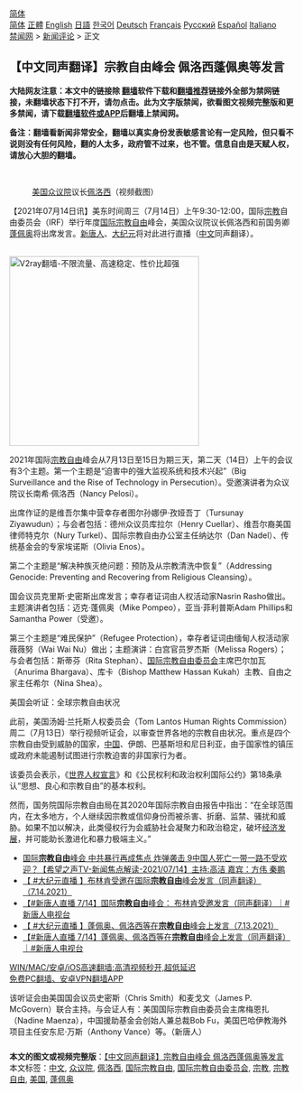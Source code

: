  <!-- 面包屑导航 --> <div class="breadcrumb"><!-- GTranslate: https://gtranslate.io/ -->  <div class="switcher notranslate">  <div class="selected">  <a href="#" onclick="return false;"> 简体</a>  </div>  <div class="option">  <a href="https://www.bannedbook.org" onclick="doGTranslate('zh-CN|zh-CN');jQuery('div.switcher div.selected a').html(jQuery(this).html());return false;" title="简体中文" class="nturl selected"> 简体</a>  <a href="https://www.bannedbook.org/zh-tw/" onclick="doGTranslate('zh-CN|zh-TW');jQuery('div.switcher div.selected a').html(jQuery(this).html());return false;" title="繁體中文" class="nturl"> 正體</a>  <a href="https://www.bannedbook.org/en/" onclick="doGTranslate('zh-CN|en');jQuery('div.switcher div.selected a').html(jQuery(this).html());return false;" title="English" class="nturl"> English</a>  <a href="https://www.bannedbook.org/ja/" onclick="doGTranslate('zh-CN|ja');jQuery('div.switcher div.selected a').html(jQuery(this).html());return false;" title="日本語" class="nturl"> 日語</a>  <a href="https://www.bannedbook.org/ko/" onclick="doGTranslate('zh-CN|ko');jQuery('div.switcher div.selected a').html(jQuery(this).html());return false;" title="한국어" class="nturl"> 한국어</a>  <a href="https://www.bannedbook.org/de/" onclick="doGTranslate('zh-CN|de');jQuery('div.switcher div.selected a').html(jQuery(this).html());return false;" title="Deutsch" class="nturl"> Deutsch</a>  <a href="https://www.bannedbook.org/fr/" onclick="doGTranslate('zh-CN|fr');jQuery('div.switcher div.selected a').html(jQuery(this).html());return false;" title="Français" class="nturl"> Français</a>  <a href="https://www.bannedbook.org/ru/" onclick="doGTranslate('zh-CN|ru');jQuery('div.switcher div.selected a').html(jQuery(this).html());return false;" title="Русский" class="nturl"> Русский</a>  <a href="https://www.bannedbook.org/es/" onclick="doGTranslate('zh-CN|es');jQuery('div.switcher div.selected a').html(jQuery(this).html());return false;" title="Español" class="nturl"> Español</a>  <a href="https://www.bannedbook.org/it/" onclick="doGTranslate('zh-CN|it');jQuery('div.switcher div.selected a').html(jQuery(this).html());return false;" title="Italiano" class="nturl"> Italiano</a>  </div>  </div>      <div class='breadcrumb-sub'><!-- Breadcrumb NavXT 6.3.0 --> <a href="https://www.bannedbook.org/" class="home">禁闻网</a> &gt; <a href="https://www.bannedbook.org/bnews/comments/" class="category">新闻评论</a> &gt; 正文</div></div><h2>【中文同声翻译】宗教自由峰会 佩洛西蓬佩奥等发言</h2> <p class="notice"><b>大陆网友注意：本文中的链接除 <a href="https://github.com/bannedbook/fanqiang" >翻墙</a>软件下载和<a href="https://github.com/killgcd/justmysocks/blob/master/README.md">翻墙推荐</a>链接外全部为禁网链接，未翻墙状态下打不开，请勿点击。此为文字版禁闻，欲看图文视频完整版和更多禁闻，请下载<a href="https://github.com/bannedbook/fanqiang">翻墙软件或APP</a>后翻墙上禁闻网。</p><p>备注：翻墙看新闻非常安全，翻墙以真实身份发表敏感言论有一定风险，但只看不说则没有任何风险，翻的人太多，政府管不过来，也不管。信息自由是天赋人权，请放心大胆的翻墙。</b></p>  <div class="entry"> <br /> <figure><a href="https://i2.wp.com/upload-images-bucket-v64rleca837do.s3.eu-west-1.amazonaws.com/wp-content/uploads/2021/07/15012522/Screen-Shot-2021-07-14-at-21.19.28.png?fit=1398%2C918&#038;ssl=1" data-caption="美国众议院议长佩洛西（视频截图）"></a><figcaption class="wp-caption-text"><a href="https://www.bannedbook.org/bnews/tag/%e7%be%8e%e5%9b%bd/" class="st_tag internal_tag" rel="tag" title="标签 美国 下的日志">美国</a><a href="https://www.bannedbook.org/bnews/tag/%E4%BC%97%E8%AE%AE%E9%99%A2/" class="st_tag internal_tag" rel="tag" title="标签 众议院 下的日志">众议院</a>议长<a href="https://www.bannedbook.org/bnews/tag/%e4%bd%a9%e6%b4%9b%e8%a5%bf/" class="st_tag internal_tag" rel="tag" title="标签 佩洛西 下的日志">佩洛西</a>（视频截图）</figcaption></figure> <p>【2021年07月14日讯】美东时间周三（7月14日）上午9:30-12:00，国际<a href="https://www.bannedbook.org/bnews/tag/%e5%ae%97%e6%95%99/" class="st_tag internal_tag" rel="tag" title="标签 宗教 下的日志">宗教</a>自由委员会（IRF）举行年度<a href="https://www.bannedbook.org/bnews/tag/%E5%9B%BD%E9%99%85%E5%AE%97%E6%95%99%E8%87%AA%E7%94%B1/" class="st_tag internal_tag" rel="tag" title="标签 国际宗教自由 下的日志">国际宗教自由</a>峰会，美国众议院议长佩洛西和前国务卿<a href="https://www.bannedbook.org/bnews/tag/%E8%93%AC%E4%BD%A9%E5%A5%A5/" class="st_tag internal_tag" rel="tag" title="标签 蓬佩奥 下的日志">蓬佩奥</a>将出席发言。<span class='wp_keywordlink_affiliate'><a href="https://www.ntdtv.com/" title="新唐人">新唐人</a></span>、<span class='wp_keywordlink_affiliate'><a href="http://www.epochtimes.com/" title="大纪元" target="_blank">大纪元</a></span>将对此进行直播（<a href="https://www.bannedbook.org/bnews/tag/%e4%b8%ad%e6%96%87/" class="st_tag internal_tag" rel="tag" title="标签 中文 下的日志">中文</a>同声翻译）。</p> <p></p> <p><br/><a href="https://github.com/bannedbook/fanqiang/wiki/V2ray%E6%9C%BA%E5%9C%BA"><img src="https://raw.githubusercontent.com/bannedbook/fanqiang/master/v2ss/images/v2free.jpg" width="336" alt="V2ray翻墙-不限流量、高速稳定、性价比超强"></a><br/></p>  <p>2021年国际<a href="https://www.bannedbook.org/bnews/tag/%e5%ae%97%e6%95%99%e8%87%aa%e7%94%b1/" class="st_tag internal_tag" rel="tag" title="标签 宗教自由 下的日志">宗教自由</a>峰会从7月13日至15日为期三天，第二天（14日）上午的会议有3个主题。第一个主题是“迫害中的强大监视系统和技术兴起”（Big Surveillance and the Rise of Technology in Persecution）。受邀演讲者为众议院议长南希‧佩洛西（Nancy Pelosi）。</p> <p>出席作证的是维吾尔集中营幸存者图尔孙娜伊‧孜娅吾丁（Tursunay Ziyawudun）；与会者包括：德州众议员库拉尔（Henry Cuellar）、维吾尔裔美国律师特克尔（Nury Turkel）、国际宗教自由办公室主任纳达尔（Dan Nadel）、传统基金会的专家埃诺斯（Olivia Enos）。</p> <p>第二个主题是“解决种族灭绝问题：预防及从宗教清洗中恢复”（Addressing Genocide: Preventing and Recovering from Religious Cleansing）。</p>  <p>国会议员克里斯‧史密斯出席发言；幸存者证词由人权活动家Nasrin Rasho做出。主题演讲者包括：迈克‧蓬佩奥（Mike Pompeo），亚当‧菲利普斯Adam Phillips和Samantha Power（受邀）。</p> <p>第三个主题是“难民保护”（Refugee Protection），幸存者证词由缅甸人权活动家薇薇努（Wai Wai Nu）做出；主题演讲：白宫官员罗杰斯（Melissa Rogers）；与会者包括：斯蒂芬（Rita Stephan）、<a href="https://www.bannedbook.org/bnews/tag/%e5%9b%bd%e9%99%85%e5%ae%97%e6%95%99%e8%87%aa%e7%94%b1%e5%a7%94%e5%91%98%e4%bc%9a/" class="st_tag internal_tag" rel="tag" title="标签 国际宗教自由委员会 下的日志">国际宗教自由委员会</a>主席巴尔加瓦（Anurima Bhargava）、库卡（Bishop Matthew Hassan Kukah）主教、自由之家主任希尔（Nina Shea）。</p> <p>美国会听证：全球宗教自由状况</p>  <p>此前，美国汤姆‧兰托斯人权委员会（Tom Lantos Human Rights Commission）周二（7月13日）举行视频听证会，以审查世界各地的宗教自由状况。重点是四个宗教自由受到威胁的国家，<span class='wp_keywordlink_affiliate'><a href="https://www.bannedbook.org/" title="中国" target="_blank">中国</a></span>、伊朗、巴基斯坦和尼日利亚，由于国家性的镇压或政府未能遏制试图进行宗教迫害的非国家行为者。</p> <p>该委员会表示，《<span class='wp_keywordlink'><a href="https://www.bannedbook.org/forum2/topic1074.html" title="中共如何偽造《世界人權宣言》" target="_blank">世界人权宣言</a></span>》和《公民权利和政治权利国际公约》第18条承认“思想、良心和宗教自由”的基本权利。</p> <p>然而，国务院国际宗教自由局在其2020年国际宗教自由报告中指出：“在全球范围内，在太多地方，个人继续因宗教或信仰身份而被杀害、折磨、监禁、骚扰和威胁。如果不加以解决，此类侵权行为会威胁社会凝聚力和政治稳定，破坏<span class='wp_keywordlink'><a href="https://www.bannedbook.org/forum2/topic869.html" title="宪政、法治和经济发展——走向市场经济的制度保障" target="_blank">经济发展</a></span>，并可能助长激进化和暴力极端主义。”</p>  <ul class='op-related-articles' title='相关阅读'> <li><a href='https://www.bannedbook.org/bnews/comments/20210715/1587360.html' target='_blank'>国际<b>宗教自由</b>峰会 中共暴行再成焦点 炸弹袭击 9中国人死亡一带一路不受欢迎？【希望之声TV-新闻焦点解读-2021/07/14】主持:高洁  嘉宾：方伟  秦鹏</a></li> <li><a href='https://www.bannedbook.org/bnews/bannedvideo/20210715/1587245.html' target='_blank'>【 #大纪元直播 】布林肯受邀在国际<b>宗教自由</b>峰会发言（同声翻译）（7.14.2021）</a></li> <li><a href='https://www.bannedbook.org/bnews/bannedvideo/20210715/1587240.html' target='_blank'>【#新唐人直播​ 7/14】国际<b>宗教自由</b>峰会： 布林肯受邀发言（同声翻译）｜#新唐人电视台</a></li> <li><a href='https://www.bannedbook.org/bnews/bannedvideo/20210714/1587118.html' target='_blank'>【 #大纪元直播 】蓬佩奥、佩洛西等在<b>宗教自由</b>峰会上发言（7.13.2021）</a></li> <li><a href='https://www.bannedbook.org/bnews/bannedvideo/20210714/1587107.html' target='_blank'>【#新唐人直播​ 7/14】蓬佩奥、佩洛西等在<b>宗教自由</b>峰会上发言（同声翻译）｜#新唐人电视台</a></li> </ul> <p class="texttj"> <a href="https://github.com/bannedbook/fanqiang/wiki/V2ray%E6%9C%BA%E5%9C%BA" target="_blank">WIN/MAC/安卓/iOS高速翻墙:高清视频秒开,超低延迟</a><br/> <a href="https://github.com/bannedbook/fanqiang/wiki/%E7%A6%81%E9%97%BB%E7%BD%91%E5%AE%89%E5%8D%93%E7%BF%BB%E5%A2%99%E6%96%B0%E9%97%BBAPP" target="_blank">免费PC翻墙、安卓VPN翻墙APP</a></p><p>该听证会由美国国会议员史密斯（Chris Smith）和麦戈文（James P. McGovern）联合主持。与会证人有：美国国际宗教自由委员会主席梅恩扎（Nadine Maenza），中国援助基金会创始人兼总裁Bob Fu，美国巴哈伊教海外项目主任安东尼‧万斯（Anthony Vance）等。（新唐人）</p><a name='sharetosocial'></a>  <div style="margin-bottom:5px;padding-bottom:5px;clear:both"> <div id="archive-pix-1" class="banner-ads"> <!-- AuctionX Display platform tag START --> <div id="26318x728x90x621x_ADSLOT2" clicktrack="%%CLICK_URL_ESC%%"></div> <!-- AuctionX Display platform tag END --> </div> <div id="archive-pix-2" class="banner-ads"> <!-- AuctionX Display platform tag START --> <div id="26315x300x250x621x_ADSLOT2" clicktrack="%%CLICK_URL_ESC%%"></div> <!-- AuctionX Display platform tag END --> </div> </div>    <div id="archive-pix-1" class="banner-ads"> <!-- AuctionX Display platform tag START --> <div id="26318x728x90x621x_ADSLOT3" clicktrack="%%CLICK_URL_ESC%%"></div> <!-- AuctionX Display platform tag END --> </div> <div><b>本文的图文或视频完整版</b>：<a href='https://www.bannedbook.org/bnews/comments/20210715/1587428.html'>【中文同声翻译】宗教自由峰会 佩洛西蓬佩奥等发言</a></div>  </div><!--END ENTRY--> <div class="postfooter"> <div>本文标签：<a href="https://www.bannedbook.org/bnews/tag/%e4%b8%ad%e6%96%87/" rel="tag">中文</a>, <a href="https://www.bannedbook.org/bnews/tag/%E4%BC%97%E8%AE%AE%E9%99%A2/" rel="tag">众议院</a>, <a href="https://www.bannedbook.org/bnews/tag/%e4%bd%a9%e6%b4%9b%e8%a5%bf/" rel="tag">佩洛西</a>, <a href="https://www.bannedbook.org/bnews/tag/%E5%9B%BD%E9%99%85%E5%AE%97%E6%95%99%E8%87%AA%E7%94%B1/" rel="tag">国际宗教自由</a>, <a href="https://www.bannedbook.org/bnews/tag/%e5%9b%bd%e9%99%85%e5%ae%97%e6%95%99%e8%87%aa%e7%94%b1%e5%a7%94%e5%91%98%e4%bc%9a/" rel="tag">国际宗教自由委员会</a>, <a href="https://www.bannedbook.org/bnews/tag/%e5%ae%97%e6%95%99/" rel="tag">宗教</a>, <a href="https://www.bannedbook.org/bnews/tag/%e5%ae%97%e6%95%99%e8%87%aa%e7%94%b1/" rel="tag">宗教自由</a>, <a href="https://www.bannedbook.org/bnews/tag/%e7%be%8e%e5%9b%bd/" rel="tag">美国</a>, <a href="https://www.bannedbook.org/bnews/tag/%E8%93%AC%E4%BD%A9%E5%A5%A5/" rel="tag">蓬佩奥</a></div>  </div><!--END POSTFOOTER--> 